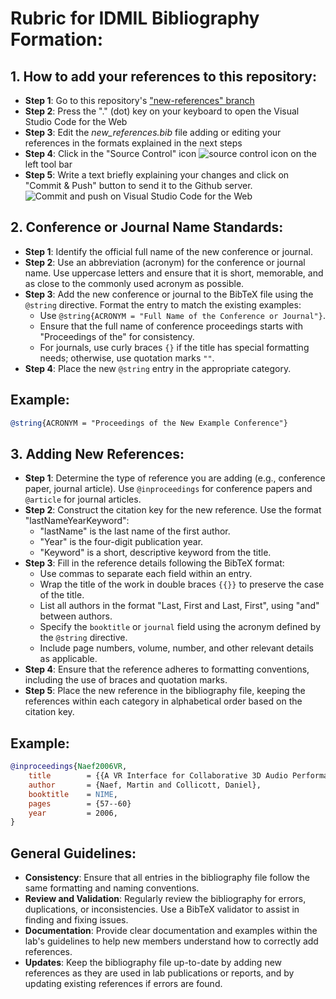 # Rubric for IDMIL Bibliography Formation:

## 1. How to add your references to this repository:

- **Step 1**: Go to this repository's ["new-references" branch](https://github.com/IDMIL/IDMIL_bib/tree/new-references)
- **Step 2**: Press the "." (dot) key on your keyboard to open the Visual Studio Code for the Web
- **Step 3**: Edit the *new_references.bib* file adding or editing your references in the formats explained in the next steps
- **Step 4**: Click in the "Source Control" icon ![source control icon](img/source-control-icon.png) on the left tool bar
- **Step 5**: Write a text briefly explaining your changes and click on "Commit & Push" button to send it to the Github server. ![Commit and push on Visual Studio Code for the Web](img/commit.png)

## 2. Conference or Journal Name Standards:

- **Step 1**: Identify the official full name of the new conference or journal.
- **Step 2**: Use an abbreviation (acronym) for the conference or journal name. Use uppercase letters and ensure that it is short, memorable, and as close to the commonly used acronym as possible.
- **Step 3**: Add the new conference or journal to the BibTeX file using the `@string` directive. Format the entry to match the existing examples:
  - Use `@string{ACRONYM = "Full Name of the Conference or Journal"}`.
  - Ensure that the full name of conference proceedings starts with "Proceedings of the" for consistency.
  - For journals, use curly braces `{}` if the title has special formatting needs; otherwise, use quotation marks `""`.
- **Step 4**: Place the new `@string` entry in the appropriate category.

## Example:
```bibtex
@string{ACRONYM = "Proceedings of the New Example Conference"}
```

## 3. Adding New References:

- **Step 1**: Determine the type of reference you are adding (e.g., conference paper, journal article). Use `@inproceedings` for conference papers and `@article` for journal articles.
- **Step 2**: Construct the citation key for the new reference. Use the format "lastNameYearKeyword":
  - "lastName" is the last name of the first author.
  - "Year" is the four-digit publication year.
  - "Keyword" is a short, descriptive keyword from the title.
- **Step 3**: Fill in the reference details following the BibTeX format:
  - Use commas to separate each field within an entry.
  - Wrap the title of the work in double braces `{{}}` to preserve the case of the title.
  - List all authors in the format "Last, First and Last, First", using "and" between authors.
  - Specify the `booktitle` or `journal` field using the acronym defined by the `@string` directive.
  - Include page numbers, volume, number, and other relevant details as applicable.
- **Step 4**: Ensure that the reference adheres to formatting conventions, including the use of braces and quotation marks.
- **Step 5**: Place the new reference in the bibliography file, keeping the references within each category in alphabetical order based on the citation key.

## Example:
```bibtex
@inproceedings{Naef2006VR,
	title        = {{A VR Interface for Collaborative 3D Audio Performance}},
	author       = {Naef, Martin and Collicott, Daniel},
	booktitle    = NIME,
	pages        = {57--60}
	year         = 2006,
}
```

## General Guidelines:

- **Consistency**: Ensure that all entries in the bibliography file follow the same formatting and naming conventions.
- **Review and Validation**: Regularly review the bibliography for errors, duplications, or inconsistencies. Use a BibTeX validator to assist in finding and fixing issues.
- **Documentation**: Provide clear documentation and examples within the lab's guidelines to help new members understand how to correctly add references.
- **Updates**: Keep the bibliography file up-to-date by adding new references as they are used in lab publications or reports, and by updating existing references if errors are found.
